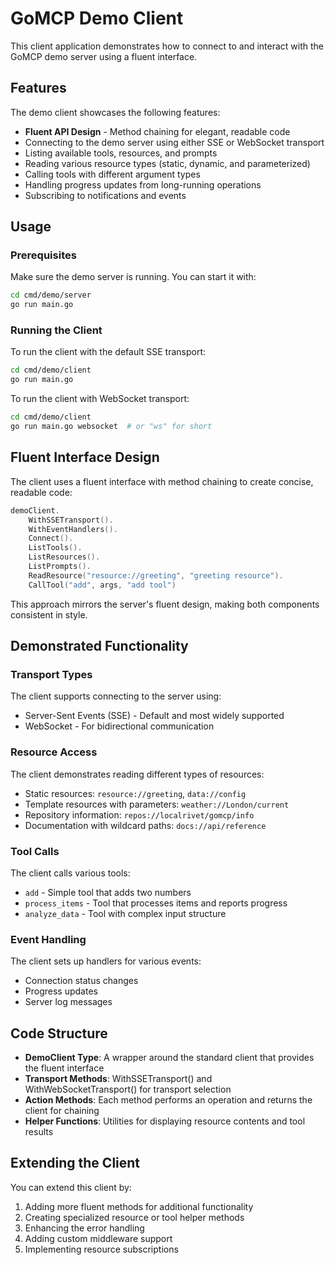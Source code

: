 # GoMCP Demo Client

This client application demonstrates how to connect to and interact with the GoMCP demo server using a fluent interface.

## Features

The demo client showcases the following features:

- **Fluent API Design** - Method chaining for elegant, readable code
- Connecting to the demo server using either SSE or WebSocket transport
- Listing available tools, resources, and prompts
- Reading various resource types (static, dynamic, and parameterized)
- Calling tools with different argument types
- Handling progress updates from long-running operations
- Subscribing to notifications and events

## Usage

### Prerequisites

Make sure the demo server is running. You can start it with:

```bash
cd cmd/demo/server
go run main.go
```

### Running the Client

To run the client with the default SSE transport:

```bash
cd cmd/demo/client
go run main.go
```

To run the client with WebSocket transport:

```bash
cd cmd/demo/client
go run main.go websocket  # or "ws" for short
```

## Fluent Interface Design

The client uses a fluent interface with method chaining to create concise, readable code:

```go
demoClient.
    WithSSETransport().
    WithEventHandlers().
    Connect().
    ListTools().
    ListResources().
    ListPrompts().
    ReadResource("resource://greeting", "greeting resource").
    CallTool("add", args, "add tool")
```

This approach mirrors the server's fluent design, making both components consistent in style.

## Demonstrated Functionality

### Transport Types

The client supports connecting to the server using:

- Server-Sent Events (SSE) - Default and most widely supported
- WebSocket - For bidirectional communication

### Resource Access

The client demonstrates reading different types of resources:

- Static resources: `resource://greeting`, `data://config`
- Template resources with parameters: `weather://London/current`
- Repository information: `repos://localrivet/gomcp/info`
- Documentation with wildcard paths: `docs://api/reference`

### Tool Calls

The client calls various tools:

- `add` - Simple tool that adds two numbers
- `process_items` - Tool that processes items and reports progress
- `analyze_data` - Tool with complex input structure

### Event Handling

The client sets up handlers for various events:

- Connection status changes
- Progress updates
- Server log messages

## Code Structure

- **DemoClient Type**: A wrapper around the standard client that provides the fluent interface
- **Transport Methods**: WithSSETransport() and WithWebSocketTransport() for transport selection
- **Action Methods**: Each method performs an operation and returns the client for chaining
- **Helper Functions**: Utilities for displaying resource contents and tool results

## Extending the Client

You can extend this client by:

1. Adding more fluent methods for additional functionality
2. Creating specialized resource or tool helper methods
3. Enhancing the error handling
4. Adding custom middleware support
5. Implementing resource subscriptions
